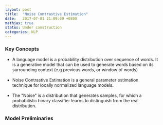 ```yaml
---
layout: post
title:  "Noise Contrastive Estimation"
date:   2017-07-01 21:09:09 +0800
mathjax: true
status: Under construction
categories: NLP
---
```

### Key Concepts
* A language model is a probability distribution over sequence of words. It is a generative model that can be used to generate words based on its surrounding context (e.g previous words, or window of words)
<br><br>
* Noise Contrastive Estimation is a general parameter estimation technique for locally normalized language models.
<br><br>
* The "Noise" is a distribution that generates samples, for which a probabilistic binary classifier learns to distinguish from the real distribution. 

### Model Preliminaries
